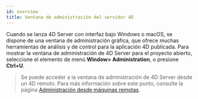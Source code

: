 ```yaml
---
id: overview
title: Ventana de administración del servidor 4D
---
```


Cuando se lanza 4D Server con interfaz bajo Windows o macOS, se dispone de una ventana de administración gráfica, que ofrece muchas herramientas de análisis y de control para la aplicación 4D publicada. Para mostrar la ventana de administración de 4D Server para el proyecto abierto, seleccione el elemento de menú **Window> Administration**, o presione **Ctrl+U**.

> Se puede acceder a la ventana de administración de 4D Server desde un 4D remoto. Para más información sobre este punto, consulte la página [Administración desde máquinas remotas](remote-admin.md).
